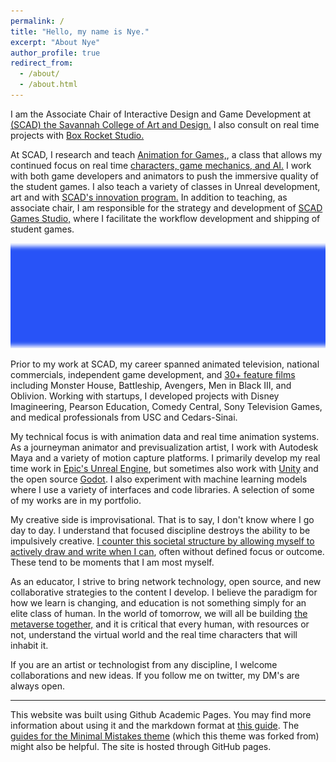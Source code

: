 ```yaml
---
permalink: /
title: "Hello, my name is Nye."
excerpt: "About Nye"
author_profile: true
redirect_from:
  - /about/
  - /about.html
---
```


I am the Associate Chair of Interactive Design and Game Development at [(SCAD) the Savannah College of Art and Design.](https://www.scad.edu/academics/programs/interactive-design-and-game-development) I also consult on real time projects with [Box Rocket Studio.](https://boxrocket.studio)

At SCAD, I research and teach [Animation for Games,](http://blog.scad.edu/nwarburt), a class that allows my continued focus on real time [characters, game mechanics, and AI.](https://docs.unrealengine.com/en-US/AnimatingObjects/SkeletalMeshAnimation/StateMachines/Overview/index.html) I work with both game developers and animators to push the immersive quality of the student games. I also teach a variety of classes in Unreal development, art and with [SCAD's innovation program.](https://www.scad.edu/about/scadpro) In addition to teaching, as associate chair, I am responsible for the strategy and development of [SCAD Games Studio,](https://scaditgm.blog/scad-games-studio/) where I facilitate the workflow development and shipping of student games.

![](images\image-across-post.jpg)

Prior to my work at SCAD, my career spanned animated television, national commercials, independent game development, and [30+ feature films](https://www.imdb.com/name/nm1100970/) including Monster House, Battleship, Avengers, Men in Black III, and Oblivion. Working with startups, I developed projects with Disney Imagineering, Pearson Education, Comedy Central, Sony Television Games, and medical professionals from USC and Cedars-Sinai.

My technical focus is with animation data and real time animation systems. As a journeyman animator and previsualization artist, I work with Autodesk Maya and a variety of motion capture platforms. I primarily develop my real time work in [Epic's Unreal Engine](https://unrealengine.com), but sometimes also work with [Unity](https://unity.com/) and the open source [Godot](https://godotengine.org/). I also experiment with machine learning models where I use a variety of interfaces and code libraries. A selection of some of my works are in my portfolio.

My creative side is improvisational. That is to say, I don't know where I go day to day. I understand that focused discipline destroys the ability to be impulsively creative. [I counter this societal structure by allowing myself to actively draw and write when I can](http://nyetoon), often without defined focus or outcome. These tend to be moments that I am most myself.

As an educator, I strive to bring network technology, open source, and new collaborative strategies to the content I develop. I believe the paradigm for how we learn is changing, and education is not something simply for an elite class of human. In the world of tomorrow, we will all be building [the metaverse together,](https://www.matthewball.vc/all/themetaverse) and it is critical that every human, with resources or not, understand the virtual world and the real time characters that will inhabit it.

If you are an artist or technologist from any discipline, I welcome collaborations and new ideas. If you follow me on twitter, my DM's are always open.  

------
This website was built using Github Academic Pages. You may find more information about using it and the markdown format at [this guide](https://academicpages.github.io/markdown/). The [guides for the Minimal Mistakes theme](https://mmistakes.github.io/minimal-mistakes/docs/configuration/) (which this theme was forked from) might also be helpful. The site is hosted through GitHub pages.
